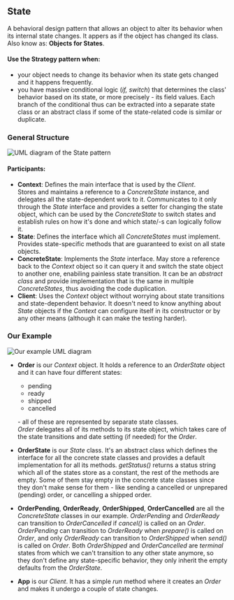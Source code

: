 ## State

A behavioral design pattern that allows an object to alter its behavior when
its internal state changes. It appers as if the object has changed its class.  
Also know as: **Objects for States**.

#### Use the Strategy pattern when:

- your object needs to change its behavior when its state gets changed and it
  happens frequently.
- you have massive conditional logic (_if, switch_) that determines the class'
  behavior based on its state, or more precisely - its field values. Each branch
  of the conditional thus can be extracted into a separate state class or an
  abstract class if some of the state-related code is similar or duplicate.

### General Structure

![UML diagram of the State pattern][1]

#### Participants:

- **Context**: Defines the main interface that is used by the _Client_.  
  Stores and maintains a reference to a _ConcreteState_ instance, and delegates
  all the state-dependent work to it. Communicates to it only through the _State_
  interface and provides a setter for changing the state object, which can be
  used by the _ConcreteState_ to switch states and establish rules on how it's
  done and which state/-s can logically follow it.
- **State**: Defines the interface which all _ConcreteStates_ must implement.
  Provides state-specific methods that are guaranteed to exist on all state objects.
- **ConcreteState**: Implements the _State_ interface. May store a reference
  back to the _Context_ object so it can query it and switch the state object
  to another one, enabiling painless state transition. It can be an _abstract class_
  and provide implementation that is the same in multiple _ConcreteStates_, thus
  avoiding the code duplication.
- **Client**: Uses the _Context_ object without worrying about state
  transitions and state-dependent behavior. It doesn't need to know anything about
  _State_ objects if the _Context_ can configure itself in its constructor or
  by any other means (although it can make the testing harder).

### Our Example

![Our example UML diagram][2]

- **Order** is our _Context_ object. It holds a reference to an _OrderState_
  object and it can have four different states:
  - pending
  - ready
  - shipped
  - cancelled

  \- all of these are represented by separate state classes.  
  _Order_ delegates all of its methods to its state object, which takes
  care of the state transitions and date setting (if needed) for the _Order_.
- **OrderState** is our _State_ class. It's an abstract class which defines the
  interface for all the concrete state classes and provides a default implementation
  for all its methods. _getStatus()_ returns a status string which all of the
  states store as a constant, the rest of the methods are empty. Some of them
  stay empty in the concrete state classes since they don't make sense for them -
  like sending a cancelled or unprepared (pending) order, or cancelling
  a shipped order.
- **OrderPending**, **OrderReady**, **OrderShipped**, **OrderCancelled** are
  all the _ConcreteState_ classes in our example. _OrderPending_ and
  _OrderReady_ can transition to _OrderCancelled_ if _cancel()_ is called on an
  _Order_. _OrderPending_ can transition to _OrderReady_ when _prepare()_ is
  called on _Order_, and only _OrderReady_ can transition to _OrderShipped_ when
  _send()_ is called on _Order_. Both _OrderShipped_ and _OrderCancelled_ are
  _terminal_ states from which we can't transition to any other state anymore, so
  they don't define any state-specific behavior, they only inherit the empty
  defaults from the _OrderState_.
- **App** is our _Client_. It has a simple _run_ method where it creates an
  _Order_ and makes it undergo a couple of state changes.

[1]: https://i.ibb.co/XXv3LJ3/State.png
[2]: https://i.ibb.co/vJJmxcb/State-Example.png
